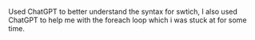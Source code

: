 Used ChatGPT to better understand the syntax for swtich, I also used ChatGPT to help me with the foreach loop which i was stuck at for some time. 
